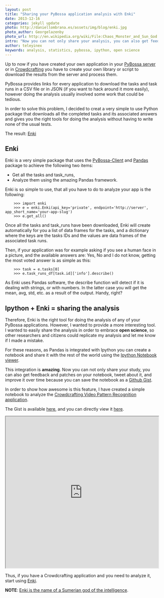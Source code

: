 ```yaml
---
layout: post
title: "Sharing your PyBossa application analysis with Enki"
date: 2013-12-16
categories: jekyll update
photo: http://daniellombrana.es/assets/img/blog/enki.jpg
photo_author: Georgelazenby
photo_url: http://en.wikipedia.org/wiki/File:Chaos_Monster_and_Sun_God.png
intro: "Now you can not only share your analysis, you can also get feedback and patches on it as a iPython notebook, tweet about it, and improve it over time because you can save the notebook as a Github Gist."
author: teleyinex
keywords: analysis, statistics, pybossa, ipython, open science
---
```


Up to now if you have created your own application in your [PyBossa server](http://daniellombrana.es/pybossa.html) or
in [Crowdcrafting](http://crowdcrafting.org) you have to create your own library or script to download the results
from the server and process them.

PyBossa provides links for every application to download the tasks and task runs in a CSV file or in JSON (if you want
to hack around it more easily), however doing the analysis usually involved some work that could be tedious.

In order to solve this problem, I decided to creat a very simple to use Python package that downloads all the completed tasks
and its associated answers and gives you the right tools for doing the analysis without having to write none of the usual tests.

The result: [Enki](http://github.com/PyBossa/enki)


## Enki

Enki is a very simple package that uses the [PyBossa-Client](http://github.com/PyBossa/pybossa-client) and [Pandas](http://pandas.pydata.org/)
package to achieve the following two items:

* Get all the tasks and task_runs,
* Analyze them using the amazing Pandas framework.

Enki is so simple to use, that all you have to do to analyze your app is the following:

```
    >>> import enki
    >>> e = enki.Enki(api_key='private', endpoint='http://server', app_short_name='your-app-slug')
    >>> e.get_all()
```

Once all the tasks and task_runs have been downloaded, Enki will create automatically for you a list of data frames for the tasks,
and a dictionary where the keys are the tasks IDs and the values are data frames of the associated task runs.

Then, if your application was for example asking if you see a human face in a picture, and the available answers are: Yes, No and I do not know,
getting the most voted answer is as simple as this:

```
    >>> task = e.tasks[0]
    >>> e.task_runs_df[task.id]['info'].describe()
```

As Enki uses Pandas software, the describe function will detect if it is dealing with strings, or with numbers. In the latter case you
will get the mean, avg, std, etc. as a result of the output. Handy, right?

## Ipython + Enki = sharing the analysis 

Therefore, Enki is the right tool for doing the analysis of any of your PyBossa applications. However, I wanted to provide a more
interesting tool. I wanted to easily share the analysis in order to embrace **open science**, so other researchers and citizens could
replicate my analysis and let me know if I made a mistake.

For these reasons, as Pandas is integrated with Ipython you can create a notebook and share it with the rest of the world using
the [Ipython Notebook viewer](http://nbviewer.ipython.org).

This integration is **amazing**. Now you can not only share your study, you can also get feedback and patches on your notebook,
tweet about it, and improve it over time because you can save the notebook as a [Github Gist](https://gist.github.com/).

In order to show how awesome is this feature, I have created a simple notebook to analyze the [Crowdcrafting Video Pattern Recognition application](http://crowdcrafting.org/app/vimeo/).

The Gist is available [here](https://gist.github.com/teleyinex/7991086), and you can directly view it [here](http://nbviewer.ipython.org/gist/teleyinex/7991086).

<iframe class="hidden-phone" src="http://nbviewer.ipython.org/gist/teleyinex/7991086" style="width:100%; height:500px;">
</iframe>

Thus, if you have a Crowdcrafting application and you need to analyze it, start using [Enki](http://github.com/PyBossa/enki).

**NOTE**: [Enki is the name of a Sumerian god of the intelligence](http://en.wikipedia.org/wiki/Enki).
